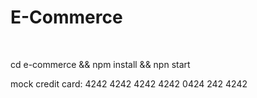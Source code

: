 # E-Commerce

<br/>

cd e-commerce && npm install && npn start

mock credit card: 4242 4242 4242 4242  0424 242 4242
